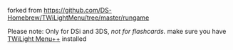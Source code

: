 forked from https://github.com/DS-Homebrew/TWiLightMenu/tree/master/rungame

Please note: Only for DSi and 3DS, *not for flashcards.*
make sure you have [TWiLight Menu++](https://github.com/DS-Homebrew/TWiLightMenu/releases/) installed
